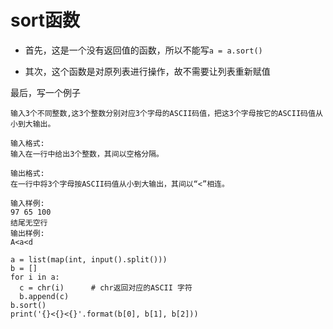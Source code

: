 # sort函数

* 首先，这是一个没有返回值的函数，所以不能写`a = a.sort()`  

* 其次，这个函数是对原列表进行操作，故不需要让列表重新赋值  

最后，写一个例子

```
输入3个不同整数,这3个整数分别对应3个字母的ASCII码值，把这3个字母按它的ASCII码值从小到大输出。

输入格式:
输入在一行中给出3个整数，其间以空格分隔。

输出格式:
在一行中将3个字母按ASCII码值从小到大输出，其间以“<”相连。

输入样例:
97 65 100
结尾无空行
输出样例:
A<a<d

a = list(map(int, input().split()))
b = []
for i in a:
  c = chr(i)      # chr返回对应的ASCII 字符
  b.append(c)
b.sort()
print('{}<{}<{}'.format(b[0], b[1], b[2]))
```
